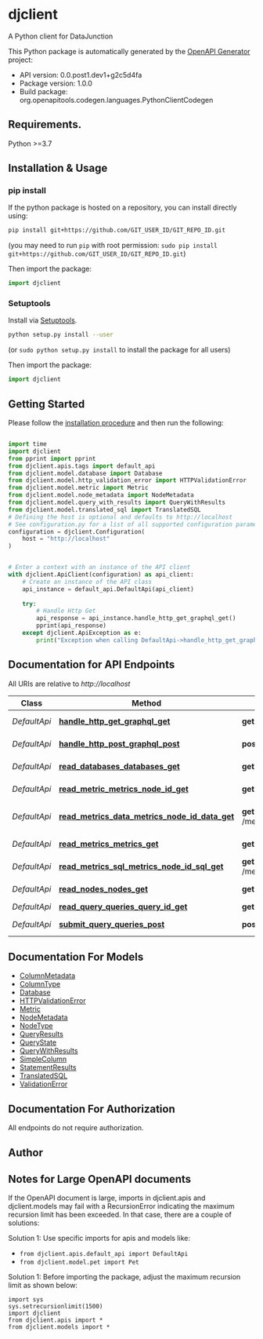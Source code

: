 # djclient
A Python client for DataJunction

This Python package is automatically generated by the [OpenAPI Generator](https://openapi-generator.tech) project:

- API version: 0.0.post1.dev1+g2c5d4fa
- Package version: 1.0.0
- Build package: org.openapitools.codegen.languages.PythonClientCodegen

## Requirements.

Python &gt;&#x3D;3.7

## Installation & Usage
### pip install

If the python package is hosted on a repository, you can install directly using:

```sh
pip install git+https://github.com/GIT_USER_ID/GIT_REPO_ID.git
```
(you may need to run `pip` with root permission: `sudo pip install git+https://github.com/GIT_USER_ID/GIT_REPO_ID.git`)

Then import the package:
```python
import djclient
```

### Setuptools

Install via [Setuptools](http://pypi.python.org/pypi/setuptools).

```sh
python setup.py install --user
```
(or `sudo python setup.py install` to install the package for all users)

Then import the package:
```python
import djclient
```

## Getting Started

Please follow the [installation procedure](#installation--usage) and then run the following:

```python

import time
import djclient
from pprint import pprint
from djclient.apis.tags import default_api
from djclient.model.database import Database
from djclient.model.http_validation_error import HTTPValidationError
from djclient.model.metric import Metric
from djclient.model.node_metadata import NodeMetadata
from djclient.model.query_with_results import QueryWithResults
from djclient.model.translated_sql import TranslatedSQL
# Defining the host is optional and defaults to http://localhost
# See configuration.py for a list of all supported configuration parameters.
configuration = djclient.Configuration(
    host = "http://localhost"
)


# Enter a context with an instance of the API client
with djclient.ApiClient(configuration) as api_client:
    # Create an instance of the API class
    api_instance = default_api.DefaultApi(api_client)
    
    try:
        # Handle Http Get
        api_response = api_instance.handle_http_get_graphql_get()
        pprint(api_response)
    except djclient.ApiException as e:
        print("Exception when calling DefaultApi->handle_http_get_graphql_get: %s\n" % e)
```

## Documentation for API Endpoints

All URIs are relative to *http://localhost*

Class | Method | HTTP request | Description
------------ | ------------- | ------------- | -------------
*DefaultApi* | [**handle_http_get_graphql_get**](docs/apis/tags/DefaultApi.md#handle_http_get_graphql_get) | **get** /graphql | Handle Http Get
*DefaultApi* | [**handle_http_post_graphql_post**](docs/apis/tags/DefaultApi.md#handle_http_post_graphql_post) | **post** /graphql | Handle Http Post
*DefaultApi* | [**read_databases_databases_get**](docs/apis/tags/DefaultApi.md#read_databases_databases_get) | **get** /databases/ | Read Databases
*DefaultApi* | [**read_metric_metrics_node_id_get**](docs/apis/tags/DefaultApi.md#read_metric_metrics_node_id_get) | **get** /metrics/{node_id}/ | Read Metric
*DefaultApi* | [**read_metrics_data_metrics_node_id_data_get**](docs/apis/tags/DefaultApi.md#read_metrics_data_metrics_node_id_data_get) | **get** /metrics/{node_id}/data/ | Read Metrics Data
*DefaultApi* | [**read_metrics_metrics_get**](docs/apis/tags/DefaultApi.md#read_metrics_metrics_get) | **get** /metrics/ | Read Metrics
*DefaultApi* | [**read_metrics_sql_metrics_node_id_sql_get**](docs/apis/tags/DefaultApi.md#read_metrics_sql_metrics_node_id_sql_get) | **get** /metrics/{node_id}/sql/ | Read Metrics Sql
*DefaultApi* | [**read_nodes_nodes_get**](docs/apis/tags/DefaultApi.md#read_nodes_nodes_get) | **get** /nodes/ | Read Nodes
*DefaultApi* | [**read_query_queries_query_id_get**](docs/apis/tags/DefaultApi.md#read_query_queries_query_id_get) | **get** /queries/{query_id}/ | Read Query
*DefaultApi* | [**submit_query_queries_post**](docs/apis/tags/DefaultApi.md#submit_query_queries_post) | **post** /queries/ | Submit Query

## Documentation For Models

 - [ColumnMetadata](docs/models/ColumnMetadata.md)
 - [ColumnType](docs/models/ColumnType.md)
 - [Database](docs/models/Database.md)
 - [HTTPValidationError](docs/models/HTTPValidationError.md)
 - [Metric](docs/models/Metric.md)
 - [NodeMetadata](docs/models/NodeMetadata.md)
 - [NodeType](docs/models/NodeType.md)
 - [QueryResults](docs/models/QueryResults.md)
 - [QueryState](docs/models/QueryState.md)
 - [QueryWithResults](docs/models/QueryWithResults.md)
 - [SimpleColumn](docs/models/SimpleColumn.md)
 - [StatementResults](docs/models/StatementResults.md)
 - [TranslatedSQL](docs/models/TranslatedSQL.md)
 - [ValidationError](docs/models/ValidationError.md)

## Documentation For Authorization

 All endpoints do not require authorization.

## Author



## Notes for Large OpenAPI documents
If the OpenAPI document is large, imports in djclient.apis and djclient.models may fail with a
RecursionError indicating the maximum recursion limit has been exceeded. In that case, there are a couple of solutions:

Solution 1:
Use specific imports for apis and models like:
- `from djclient.apis.default_api import DefaultApi`
- `from djclient.model.pet import Pet`

Solution 1:
Before importing the package, adjust the maximum recursion limit as shown below:
```
import sys
sys.setrecursionlimit(1500)
import djclient
from djclient.apis import *
from djclient.models import *
```
